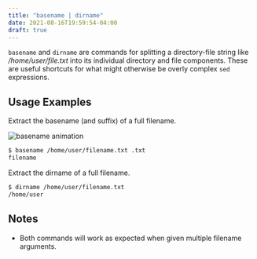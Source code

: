 ```yaml
---
title: "basename | dirname"
date: 2021-08-16T19:59:54-04:00
draft: true
---
```


`basename` and `dirname` are commands for splitting a directory-file string
like _/home/user/file.txt_ into its individual directory and file
components. These are useful shortcuts for what might otherwise be overly
complex `sed` expressions.

## Usage Examples

Extract the basename (and suffix) of a full filename.

<img src="/basename.svg" alt="basename animation"/>

```bash
$ basename /home/user/filename.txt .txt
filename
```

Extract the dirname of a full filename.

```bash
$ dirname /home/user/filename.txt
/home/user
```

## Notes

- Both commands will work as expected when given multiple filename arguments.
